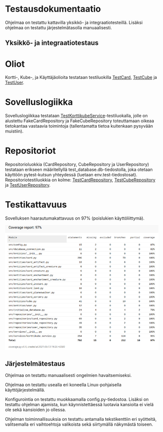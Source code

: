 # Testausdokumentaatio

Ohjelmaa on testattu kattavilla yksikkö- ja integraatiotesteillä. Lisäksi ohjelmaa on testattu järjestelmätasolla manuaalisesti.

## Yksikkö- ja integraatiotestaus

# Oliot

Kortti-, Kube-, ja Käyttäjäolioita testataan testiluokilla [TestCard](https://github.com/Noissi/ot_harjoitustyo/blob/master/src/tests/entities/card_test.py), [TestCube](https://github.com/Noissi/ot_harjoitustyo/blob/master/src/tests/entities/cube_test.py) ja [TestUser](https://github.com/Noissi/ot_harjoitustyo/blob/master/src/tests/entities/user_test.py).

# Sovelluslogiikka

Sovelluslogiikkaa testataan [TestKorttikubeService](https://github.com/Noissi/ot_harjoitustyo/blob/master/src/tests/services/korttikube_service_test.py)-testiluokalla, jolle on alustettu FakeCardRepository ja FakeCubeRepository toteuttamaan oikeaa tietokantaa vastaavia toimintoja (tallentamatta tietoa kuitenkaan pysyvään muistiin).

# Repositoriot

Repositorioluokkia (CardRepository, CubeRepository ja UserRepository) testataan erikseen määritellyllä test_database.db-tiedostolla, joka otetaan käyttöön pytest-kutsun yhteydessä (luetaan env.test-tiedostosat). Repositoriotestiluokkia on kolme: [TestCardRepository](https://github.com/Noissi/ot_harjoitustyo/blob/master/src/tests/repositories/card_repository_test.py), [TestCubeRepository](https://github.com/Noissi/ot_harjoitustyo/blob/master/src/tests/repositories/cube_repository_test.py) ja [TestUserRepository](https://github.com/Noissi/ot_harjoitustyo/blob/master/src/tests/repositories/user_repository_test.py).

# Testikattavuus

Sovelluksen haarautumakattavuus on 97% (poislukien käyttöliittymä).

![](./kuvat/coverage_report.png)

## Järjestelmätestaus

Ohjelmaa on testattu manuaalisesti ongelmien havaitsemiseksi.

Ohjelmaa on testattu usealla eri koneella Linux-pohjaisella käyttöjärjestelmällä.

Konfigurointia on testattu muokkaamalla config.py-tiedostoa. Lisäksi on testattu ohjelman ajamista, kun käynnistettäessä luotavia kansioita ei vielä ole sekä kansioiden jo ollessa.

Ohjelman toiminnallisuuksia on testattu antamalla tekstikenttiin eri syötteitä, valitsemalla eri vaihtoehtoja valikoista sekä siirtymällä näkymästä toiseen.

